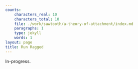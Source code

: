 ```yaml
---
counts:
    characters_real: 10
    characters_total: 10
    file: ./work/sawtooth/a-theory-of-attachment/index.md
    paragraphs: 1
    type: jekyll
    words: 1
layout: page
title: Run Ragged
---
```


In-progress.
